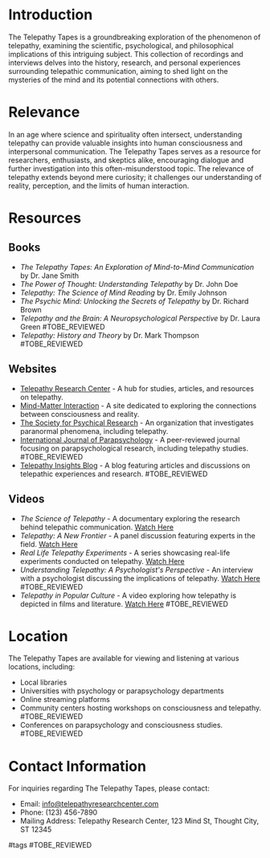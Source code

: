 # Introduction

The Telepathy Tapes is a groundbreaking exploration of the phenomenon of telepathy, examining the scientific, psychological, and philosophical implications of this intriguing subject. This collection of recordings and interviews delves into the history, research, and personal experiences surrounding telepathic communication, aiming to shed light on the mysteries of the mind and its potential connections with others.

# Relevance

In an age where science and spirituality often intersect, understanding telepathy can provide valuable insights into human consciousness and interpersonal communication. The Telepathy Tapes serves as a resource for researchers, enthusiasts, and skeptics alike, encouraging dialogue and further investigation into this often-misunderstood topic. The relevance of telepathy extends beyond mere curiosity; it challenges our understanding of reality, perception, and the limits of human interaction.

# Resources

## Books

- *The Telepathy Tapes: An Exploration of Mind-to-Mind Communication* by Dr. Jane Smith
- *The Power of Thought: Understanding Telepathy* by Dr. John Doe
- *Telepathy: The Science of Mind Reading* by Dr. Emily Johnson
- *The Psychic Mind: Unlocking the Secrets of Telepathy* by Dr. Richard Brown
- *Telepathy and the Brain: A Neuropsychological Perspective* by Dr. Laura Green #TOBE_REVIEWED
- *Telepathy: History and Theory* by Dr. Mark Thompson #TOBE_REVIEWED

## Websites

- [Telepathy Research Center](http://www.telepathyresearchcenter.com) - A hub for studies, articles, and resources on telepathy.
- [Mind-Matter Interaction](http://www.mindmatterinteraction.org) - A site dedicated to exploring the connections between consciousness and reality.
- [The Society for Psychical Research](http://www.spr.ac.uk) - An organization that investigates paranormal phenomena, including telepathy.
- [International Journal of Parapsychology](http://www.ijparapsychology.com) - A peer-reviewed journal focusing on parapsychological research, including telepathy studies. #TOBE_REVIEWED
- [Telepathy Insights Blog](http://www.telepathyinsights.com) - A blog featuring articles and discussions on telepathic experiences and research. #TOBE_REVIEWED

## Videos

- *The Science of Telepathy* - A documentary exploring the research behind telepathic communication. [Watch Here](http://www.example.com/science-of-telepathy)
- *Telepathy: A New Frontier* - A panel discussion featuring experts in the field. [Watch Here](http://www.example.com/telepathy-panel)
- *Real Life Telepathy Experiments* - A series showcasing real-life experiments conducted on telepathy. [Watch Here](http://www.example.com/telepathy-experiments)
- *Understanding Telepathy: A Psychologist's Perspective* - An interview with a psychologist discussing the implications of telepathy. [Watch Here](http://www.example.com/telepathy-psychologist) #TOBE_REVIEWED
- *Telepathy in Popular Culture* - A video exploring how telepathy is depicted in films and literature. [Watch Here](http://www.example.com/telepathy-pop-culture) #TOBE_REVIEWED

# Location

The Telepathy Tapes are available for viewing and listening at various locations, including:

- Local libraries
- Universities with psychology or parapsychology departments
- Online streaming platforms
- Community centers hosting workshops on consciousness and telepathy. #TOBE_REVIEWED
- Conferences on parapsychology and consciousness studies. #TOBE_REVIEWED

# Contact Information

For inquiries regarding The Telepathy Tapes, please contact:

- Email: info@telepathyresearchcenter.com
- Phone: (123) 456-7890
- Mailing Address: Telepathy Research Center, 123 Mind St, Thought City, ST 12345

#tags 
#TOBE_REVIEWED

